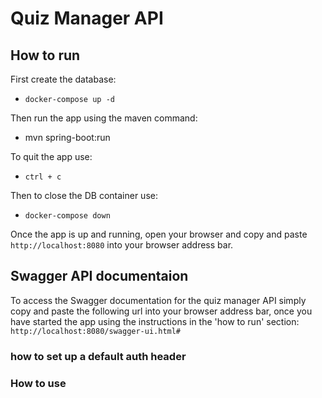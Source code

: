 # Quiz Manager API

## How to run

First create the database:
- `docker-compose up -d`

Then run the app using the maven command:
- mvn spring-boot:run

To quit the app use:
- `ctrl + c`

Then to close the DB container use:
- `docker-compose down`

Once the app is up and running, open your browser and copy and paste `http://localhost:8080` into your browser address bar.

## Swagger API documentaion

To access the Swagger documentation for the quiz manager API simply copy and paste the following url into your browser address bar,
once you have started the app using the instructions in the 'how to run' section: `http://localhost:8080/swagger-ui.html#`

### how to set up a default auth header

### How to use